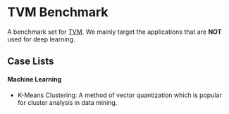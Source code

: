 TVM Benchmark
==============================================
A benchmark set for [TVM](https://github.com/dmlc/tvm). We mainly target the applications that are **NOT** used for deep learning.


Case Lists
---------------
#### Machine Learning
- K-Means Clustering: A method of vector quantization which is popular for cluster analysis in data mining.
